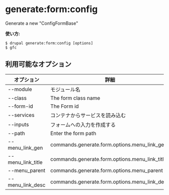 # generate:form:config
Generate a new "ConfigFormBase"

**使い方:**
```
$ drupal generate:form:config [options]
$ gfc  
```

## 利用可能なオプション
オプション | 詳細
-------|-------------
--module | モジュール名
--class | The form class name
--form-id | The Form id
--services | コンテナからサービスを読み込む
--inputs | フォームへの入力を作成する
--path | Enter the form path
--menu_link_gen | commands.generate.form.options.menu_link_gen
--menu_link_title | commands.generate.form.options.menu_link_title
--menu_parent | commands.generate.form.options.menu_parent
--menu_link_desc | commands.generate.form.options.menu_link_desc
